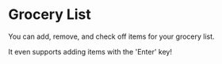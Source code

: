 # Grocery List

You can add, remove, and check off items for your grocery list.

It even supports adding items with the 'Enter' key!
